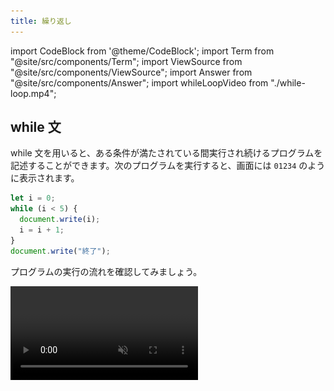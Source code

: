 ```yaml
---
title: 繰り返し
---
```


import CodeBlock from '@theme/CodeBlock';
import Term from "@site/src/components/Term";
import ViewSource from "@site/src/components/ViewSource";
import Answer from "@site/src/components/Answer";
import whileLoopVideo from "./while-loop.mp4";

## while 文

while 文を用いると、ある条件が満たされている間実行され続けるプログラムを記述することができます。次のプログラムを実行すると、画面には `01234` のように表示されます。

```javascript
let i = 0;
while (i < 5) {
  document.write(i);
  i = i + 1;
}
document.write("終了");
```

プログラムの実行の流れを確認してみましょう。

<video src={whileLoopVideo} controls muted autoPlay loop />

while 文は、次のように記述します。

```javascript
while (条件式) {
  処理;
}
```

`while` 文の実行に差し掛かると、まずは条件式が評価されます。この結果が `true` であれば、波括弧内の処理が実行され、`false` であれば終了します。波括弧内の処理が終わると、再び条件式が評価されます。以上の繰り返しです。

これをフローチャートの形式で表すと、次のようになります。

![while文の構造](./while-statement.drawio.svg)

### 課題

1 から 10 までの整数の合計を計算するプログラムを作ってみましょう。

:::tip

`1` から `10` まで順番に増えていく変数 `i` と、合計値を保存しておく変数 `sum` を用意しましょう。

:::

<Answer>

```javascript
let i = 1;
let sum = 0;
while (i <= 10) {
  sum = sum + i;
  i = i + 1;
}
document.write(sum);
```

<ViewSource url={import.meta.url} path="_samples/answer-while" />

</Answer>

:::tip 複合代入演算子

[**複合代入演算子**](https://developer.mozilla.org/ja/docs/Web/JavaScript/Guide/Expressions_and_Operators#%E4%BB%A3%E5%85%A5%E6%BC%94%E7%AE%97%E5%AD%90) は、計算と代入を同時に行うことができる演算子です。

`x += y` は、`x = x + y` という意味になります。他にも `-=` や `*=` などの演算子が定義されています。`x -= y` は`x = x - y`、`x *= y` は`x = x * y` という意味になります。

複合代入演算子を用いると、

```javascript
i = i + 1;
```

は以下のように書き換えることができます。

```javascript
i += 1;
```

<!-- 教えるかどうか議論
[**インクリメント演算子**](https://developer.mozilla.org/ja/docs/Web/JavaScript/Reference/Operators/Increment) は、与えられた変数に1を足します。
一方、[**デクリメント演算子**](https://developer.mozilla.org/ja/docs/Web/JavaScript/Reference/Operators/Decrement) は、与えられた変数から1を引きます。

`x++` は `x = x + 1`（＝`x += 1`）、 `y--` は `y = y - 1` （＝`y -= 1`） という意味になります。
インクリメント演算子を使うと、

```javascript
i = i + 1;
```

は以下のように書き換えることができます。

```javascript
i++;
```

-->

:::

## for 文

`for` 文は、`while` 文にほんの少しだけ機能を追加したものになります。

先ほどのプログラムは、 `for` 文によって次のように書き換えられます。

```javascript
for (let i = 0; i < 5; i += 1) {
  document.write(i);
}
document.write("終了");
```

`for` 文の文法は次の通りです。

```javascript
for (初期化; 条件式; 更新式) {
  処理;
}
```

`while` と構造が似ていますが、`条件式`のほかに`初期化`と`更新式`が加えられています。通常、繰り返しを扱うプログラムでは、`while` の例における変数 `i` のように、一番はじめに現在の繰り返し回数を表す変数を用意し、ループの終わりでその変数を更新します。

これらをより便利に記述できるのが `for` 文、というわけです。

![for文の構造](./for-statement.drawio.svg)

### 確認問題

前項で書いた 1 から 10 までの整数の合計を計算するプログラムを for 文を用いて書き換えてみましょう。

<Answer>

```javascript
let sum = 0;
for (let i = 1; i <= 10; i += 1) {
  sum += i;
}
document.write(sum);
```

<ViewSource url={import.meta.url} path="_samples/answer-for" />

</Answer>

## ネストされたループ

`for` 文や `while` 文は、ネストして使用することができます。次のプログラムは、`(x, y) = (0, 0)` から始まって `(x, y) = (4, 4)` まで画面に表示します。

```javascript
for (let x = 0; x < 5; x += 1) {
  for (let y = 0; y < 5; y += 1) {
    document.write(`(x, y) = (${x}, ${y})<br>`);
  }
}
```

<ViewSource url={import.meta.url} path="_samples/nested-loop" />

:::tip テンプレートリテラル

テンプレートリテラルは、文字列をプログラム中に記述する方法の一種です。ただ、文字列中に別の式を埋め込めるという特徴があります。

```javascript
const string1 = "10から2を引くと" + (10 - 2) + "です。";
const string2 = `10から2を引くと${10 - 2}です。`;
```

通常の文字列は `"` (ダブルクォーテーション) で囲って記述するのに対し、テンプレートリテラルでは <code>`</code> (バッククォーテーション) を用います。

![バッククォーテーション](./backquote.drawio.svg)

:::

---

## 基礎演習

### 1 ~ 10 の積

`1` から `10` までの数の積を求めて画面に表示する、 `for` 文を含むコードを書いてみましょう。

:::tip
和を求めるときは和の初期値は `0` でしたが、積の初期値は `0` ではありません。
いくつにすればよいでしょうか？
:::

### 解答例

<Answer>

```javascript
let product = 1;
for (let i = 1; i <= 10; i = i + 1) {
  product = product * i;
}
document.write(product);
```

<ViewSource url={import.meta.url} path="_samples/product" />

### 別解

複合演算子を使うと以下のようにも書けます。

```javascript
let product = 1;
for (let i = 1; i <= 10; i += 1) {
  product *= i;
}
document.write(product);
```

<ViewSource url = {import.meta.url} path="_samples/product-alt" />

</Answer>

## 中級演習

### 素数判定問題

ある整数の変数 `integralNumber` が与えられたとき、その値が素数であるかどうか判定して表示する`for`文を書いてみましょう。

そして、`integralNumber`に 6, 11 ,57, 89 を入れてテストしてみましょう。

:::info
素数の定義は「1とその数以外の整数で割り切れない自然数」でしたね。

`範囲内の全ての自然数 i に対して〇〇である` はどうやって評価すればよいでしょうか？

（ヒント: 変数の性質を利用します）
:::

:::tip 豆知識
自然数 `n` を`i`で割ったあまりは `n % i`で求められます。
:::

### 解答例

<Answer>

```javascript
let integralNumber = 57; // 任意の整数

let isPrime = true;
if (integralNumber <= 1) {
  // integralNumberが1以下のときは素数でない
  isPrime = false;
}

for (let i = 2; i < integralNumber; i += 1) {
  if (integralNumber % i == 0) {
    isPrime = false; // 変数は最後に代入した値のみを保持する。
  }
}

if (isPrime) {
  document.write(`${integralNumber} は素数です`);
} else {
  document.write(`${integralNumber} は素数ではありません`);
}
```

<ViewSource url={import.meta.url} path="_samples/is-prime" />

### 別解

前項で割ったあまりが0でないこととの `&&` (AND) をとることで帰納的に求めることもできます。

```javascript
let integralNumber = 89; //任意の整数

let isPrime = true;
if (integralNumber <= 1) {
  // integralNumberが1以下のときは素数でない
  isPrime = false;
}

for (let i = 2; i < integralNumber; i += 1) {
  isPrime = isPrime && integralNumber % i != 0;
}

if (isPrime) {
  document.write(`${integralNumber} は素数です`);
} else {
  document.write(`${integralNumber} は素数ではありません`);
}
```

<ViewSource url={import.meta.url} path="_samples/is-prime-using-and" />

</Answer>
